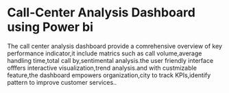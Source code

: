 # Call-Center Analysis Dashboard using Power bi

The call center analysis dashboard provide a comrehensive overview of key performance indicator,it include matrics such as call volume,average handling time,total call by,sentimental analysis.the user friendly interface offfers interactive visualization,trend analysis.and with custmizable feature,the dashboard empowers organization,city to track KPIs,identify pattern to improve customer services..
